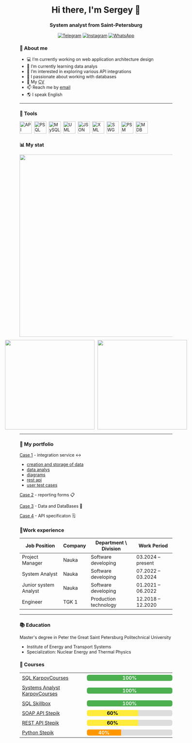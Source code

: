 <div id="header" align="center"> 
    <h1>Hi there, I'm Sergey 👋
    <h3>System analyst from Saint-Petersburg
</div>

<div id="socials" align="center">

[![Telegram](https://img.shields.io/badge/Telegram-26A5E4?style=for-the-badge&logo=telegram&logoColor=white)](https://t.me/therealsergios)
[![Instagram](https://img.shields.io/badge/Instagram-E4405F?style=for-the-badge&logo=instagram&logoColor=white)](https://www.instagram.com/therealsergios)
[![WhatsApp](https://img.shields.io/badge/WhatsApp-25D366?style=for-the-badge&logo=whatsapp&logoColor=white)](https://wa.me/77778908222)

</div>
        
### :man: About me

- :computer: I’m currently working on web application architecture design
- 🌱 I’m currently learning data analys
- 🤔 I’m interested in exploring various API integrations
- :1234: I passionate about working with databases
- :page_facing_up: My [CV](https://spb.hh.ru/resume/91966634ff0f20bcd30039ed1f363845415979)
- 📫 Reach me by [email](polnumber@gmail.com)
- :earth_americas: I speak English
---
### :toolbox: Tools

<img src="https://cdn.jsdelivr.net/gh/devicons/devicon@latest/icons/openapi/openapi-original.svg" title="API" width="40" height="40"/>&nbsp;
<img src="https://cdn.jsdelivr.net/gh/devicons/devicon@latest/icons/postgresql/postgresql-original.svg" title="PSQL" width="40" height="40"/>&nbsp;
<img src="https://cdn.jsdelivr.net/gh/devicons/devicon@latest/icons/mysql/mysql-original.svg" title="MySQL" width="40" height="40"/>&nbsp;
<img src="https://cdn.jsdelivr.net/gh/devicons/devicon@latest/icons/unifiedmodelinglanguage/unifiedmodelinglanguage-original.svg" title="UML" width="40" height="40"/>&nbsp;
<img src="https://cdn.jsdelivr.net/gh/devicons/devicon@latest/icons/json/json-original.svg" title="JSON" width="40" height="40"/>&nbsp;
<img src="https://cdn.jsdelivr.net/gh/devicons/devicon@latest/icons/xml/xml-original.svg" title="XML" width="40" height="40"/>&nbsp;
<img src="https://cdn.jsdelivr.net/gh/devicons/devicon@latest/icons/swagger/swagger-original.svg" title="SWG" width="40" height="40"/>&nbsp;
<img src="https://cdn.jsdelivr.net/gh/devicons/devicon@latest/icons/postman/postman-original.svg" title="PSM" width="40" height="40"/>&nbsp;
<img src="https://cdn.jsdelivr.net/gh/devicons/devicon@latest/icons/mongodb/mongodb-original-wordmark.svg" title="MDB" width="40" height="40"/>&nbsp;

### :bar_chart: My stat
<div id="stat" align="center" style="display: flex; flex-direction: column; align-items: center; gap: 10px;">
    <img src="https://github-profile-summary-cards.vercel.app/api/cards/profile-details?username=therealsergios&theme=github_dark" 
         style="width: 600px; max-width: 100%;"/>
    <div style="display: flex; gap: 10px; justify-content: center;">
        <img src="https://github-profile-summary-cards.vercel.app/api/cards/stats?username=therealsergios&theme=github_dark" 
             style="width: 295px; max-width: 100%;"/>
        <img src="https://github-profile-summary-cards.vercel.app/api/cards/productive-time?username=therealsergios&theme=github_dark&utcOffset=8" 
             style="width: 295px; max-width: 100%;"/>
    </div>

</div>

---
### :briefcase: My portfolio

[Case 1](https://github.com/Therealsergios/Case1-Information-Model) - integration service :left_right_arrow:
- [creation and storage of data](https://github.com/Therealsergios/Case1-Information-Model/tree/main/data%20and%20tables)
- [data analys](https://github.com/Therealsergios/Case1-Information-Model/tree/main/data%20and%20graphs)
- [diagrams](https://github.com/Therealsergios/Case1-Information-Model/tree/main/diagrams)
- [rest api](https://github.com/Therealsergios/Case1-Information-Model/tree/main/rest%20api)
- [user test cases](https://github.com/Therealsergios/Case1-Information-Model/tree/main/user%20test)

[Case 2]() - reporting forms :clipboard:

[Case 3]() - Data and DataBases :floppy_disk:

[Case 4]() - API specificaton :spiral_notepad:


<html lang="ru">
<head>
<meta charset="utf-8" />
<meta name="viewport" content="width=device-width, initial-scale=1" />
</head>
<body>
  <div class="page">
    <h3><span class="emoji">🏅</span>Work experience</h2>
    <div class="table-wrap">
      <table>
        <thead>
          <tr>
            <th>Job Position</th>
            <th>Company</th>
            <th>Department \ Division</th>
            <th>Work Period</th>
          </tr>
        </thead>
        <tbody>
          <tr class="row">
            <td data-label="Job Position">Project Manager</td>
            <td data-label="Company">Nauka</td>
            <td data-label="Department \ Division">Software developing</td>
            <td data-label="Work Period">03.2024 – present</td>
          </tr>
          <tr class="row">
            <td data-label="Job Position">System Analyst</td>
            <td data-label="Company">Nauka</td>
            <td data-label="Department \ Division">Software developing</td>
            <td data-label="Work Period">07.2022 – 03.2024</td>
          </tr>
          <tr class="row">
            <td data-label="Job Position">Junior system Analyst</td>
            <td data-label="Company">Nauka</td>
            <td data-label="Department \ Division">Software developing</td>
            <td data-label="Work Period">01.2021 – 06.2022</td>
          </tr>
          <tr class="row">
            <td data-label="Job Position">Engineer</td>
            <td data-label="Company">TGK 1</td>
            <td data-label="Department \ Division">Production technology</td>
            <td data-label="Work Period">12.2018 – 12.2020</td>
          </tr>
        </tbody>
      </table>
    </div>

  </div>
</body>
</html>

---

### :books: Education
Master's degree in Peter the Great Saint Petersburg Politechnical University
- Institute of Energy and Transport Systems
- Specialization: Nuclear Energy and Thermal Physics

### :page_with_curl: Courses

<table style="width:100%; border-collapse:collapse; border:none; table-layout:fixed;">
  <colgroup>
    <col style="width:44%;">
    <col style="width:56%;">
  </colgroup>

  <tr style="border:none;">
    <td style="padding:6px 8px; vertical-align:middle; border:none; word-wrap:break-word;">
      <a href="https://lab.karpov.courses/learning/152/">SQL KarpovCourses</a>
    </td>
    <td style="padding:6px 0; vertical-align:middle; border:none;">
      <div style="background:#ddd; border-radius:6px; width:100%; height:20px; overflow:hidden;">
        <div style="width:100%; height:100%; background:#4caf50; display:flex; align-items:center; justify-content:center; font-weight:600; color:#fff;">
          100%
        </div>
      </div>
    </td>
  </tr>

  <tr style="border:none;">
    <td style="padding:6px 8px; vertical-align:middle; border:none; word-wrap:break-word;">
      <a href="https://lab.karpov.courses/learning/760/">Systems Analyst KarpovCourses</a>
    </td>
    <td style="padding:6px 0; vertical-align:middle; border:none;">
      <div style="background:#ddd; border-radius:6px; width:100%; height:20px; overflow:hidden;">
        <div style="width:100%; height:100%; background:#4caf50; display:flex; align-items:center; justify-content:center; font-weight:600; color:#fff;">
          100%
        </div>
      </div>
    </td>
  </tr>

  <tr style="border:none;">
    <td style="padding:6px 8px; vertical-align:middle; border:none; word-wrap:break-word;">
      <a href="https://skillbox.ru/course/auth/?state=088964C95">SQL Skillbox</a>
    </td>
    <td style="padding:6px 0; vertical-align:middle; border:none;">
      <div style="background:#ddd; border-radius:6px; width:100%; height:20px; overflow:hidden;">
        <div style="width:100%; height:100%; background:#4caf50; display:flex; align-items:center; justify-content:center; font-weight:600; color:#fff;">
          100%
        </div>
      </div>
    </td>
  </tr>

  <tr style="border:none;">
    <td style="padding:6px 8px; vertical-align:middle; border:none; word-wrap:break-word;">
      <a href="https://stepik.org/course/184659/promo">SOAP API Stepik</a>
    </td>
    <td style="padding:6px 0; vertical-align:middle; border:none;">
      <div style="background:#ddd; border-radius:6px; width:100%; height:20px; overflow:hidden;">
        <div style="width:60%; height:100%; background:#ffeb3b; display:flex; align-items:center; justify-content:center; font-weight:700; color:#000;">
          60%
        </div>
      </div>
    </td>
  </tr>

  <tr style="border:none;">
    <td style="padding:6px 8px; vertical-align:middle; border:none; word-wrap:break-word;">
      <a href="https://stepik.org/course/216201/promo">REST API Stepik</a>
    </td>
    <td style="padding:6px 0; vertical-align:middle; border:none;">
      <div style="background:#ddd; border-radius:6px; width:100%; height:20px; overflow:hidden;">
        <div style="width:60%; height:100%; background:#ffeb3b; display:flex; align-items:center; justify-content:center; font-weight:700; color:#000;">
          60%
        </div>
      </div>
    </td>
  </tr>

  <tr style="border:none;">
    <td style="padding:6px 8px; vertical-align:middle; border:none; word-wrap:break-word;">
      <a href="https://stepik.org/course/67/promo">Python Stepik</a>
    </td>
    <td style="padding:6px 0; vertical-align:middle; border:none;">
      <div style="background:#ddd; border-radius:6px; width:100%; height:20px; overflow:hidden;">
        <div style="width:40%; height:100%; background:#ff9800; display:flex; align-items:center; justify-content:center; font-weight:600; color:#fff;">
          40%
        </div>
      </div>
    </td>
  </tr>
</table>